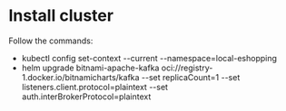 ﻿# Install cluster 
Follow the commands:
 - kubectl config set-context --current --namespace=local-eshopping
 - helm upgrade bitnami-apache-kafka oci://registry-1.docker.io/bitnamicharts/kafka --set replicaCount=1 --set listeners.client.protocol=plaintext --set auth.interBrokerProtocol=plaintext